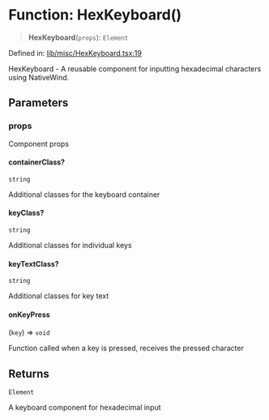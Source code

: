 # Function: HexKeyboard()

> **HexKeyboard**(`props`): `Element`

Defined in: [lib/misc/HexKeyboard.tsx:19](https://github.com/aldesgroup/goaldn/blob/6a7943d02984b1a6b41d76a3a483a1484b644076/lib/misc/HexKeyboard.tsx#L19)

HexKeyboard - A reusable component for inputting hexadecimal characters using NativeWind.

## Parameters

### props

Component props

#### containerClass?

`string`

Additional classes for the keyboard container

#### keyClass?

`string`

Additional classes for individual keys

#### keyTextClass?

`string`

Additional classes for key text

#### onKeyPress

(`key`) => `void`

Function called when a key is pressed, receives the pressed character

## Returns

`Element`

A keyboard component for hexadecimal input
